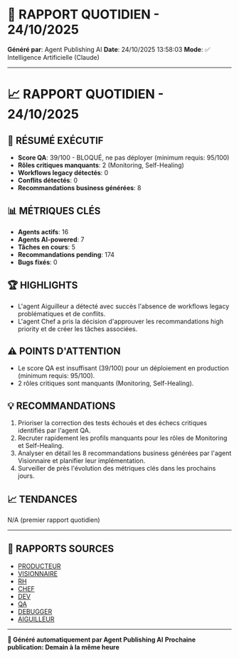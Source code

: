 # 📰 RAPPORT QUOTIDIEN - 24/10/2025

**Généré par**: Agent Publishing AI
**Date**: 24/10/2025 13:58:03
**Mode**: ✅ Intelligence Artificielle (Claude)

---

# 📈 RAPPORT QUOTIDIEN - 24/10/2025

## 🎯 RÉSUMÉ EXÉCUTIF

- **Score QA**: 39/100 - BLOQUÉ, ne pas déployer (minimum requis: 95/100)
- **Rôles critiques manquants**: 2 (Monitoring, Self-Healing)
- **Workflows legacy détectés**: 0
- **Conflits détectés**: 0
- **Recommandations business générées**: 8

## 📊 MÉTRIQUES CLÉS

- **Agents actifs**: 16
- **Agents AI-powered**: 7
- **Tâches en cours**: 5
- **Recommandations pending**: 174
- **Bugs fixés**: 0

## 🏆 HIGHLIGHTS

- L'agent Aiguilleur a détecté avec succès l'absence de workflows legacy problématiques et de conflits.
- L'agent Chef a pris la décision d'approuver les recommandations high priority et de créer les tâches associées.

## ⚠️ POINTS D'ATTENTION  

- Le score QA est insuffisant (39/100) pour un déploiement en production (minimum requis: 95/100).
- 2 rôles critiques sont manquants (Monitoring, Self-Healing).

## 💡 RECOMMANDATIONS

1. Prioriser la correction des tests échoués et des échecs critiques identifiés par l'agent QA.
2. Recruter rapidement les profils manquants pour les rôles de Monitoring et Self-Healing.
3. Analyser en détail les 8 recommandations business générées par l'agent Visionnaire et planifier leur implémentation.
4. Surveiller de près l'évolution des métriques clés dans les prochains jours.

## 📈 TENDANCES

N/A (premier rapport quotidien)

---

## 📎 RAPPORTS SOURCES

- [PRODUCTEUR](RAPPORT-AGENT-PRODUCTEUR-AI.md)
- [VISIONNAIRE](RAPPORT-AGENT-VISIONNAIRE-AI.md)
- [RH](RAPPORT-AGENT-RH-AI.md)
- [CHEF](RAPPORT-AGENT-CHEF-AI.md)
- [DEV](RAPPORT-AGENT-DEV.md)
- [QA](RAPPORT-AGENT-QA.md)
- [DEBUGGER](RAPPORT-AGENT-DEBUGGER.md)
- [AIGUILLEUR](RAPPORT-AGENT-AIGUILLEUR-AI.md)

---

**🤖 Généré automatiquement par Agent Publishing AI**
**Prochaine publication: Demain à la même heure**
